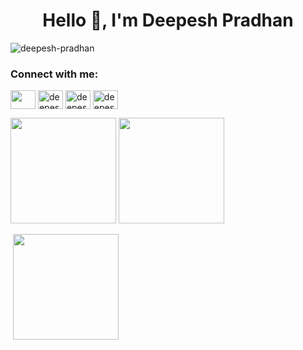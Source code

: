 <h1 align="center">Hello 👋, I'm Deepesh Pradhan</h1>

<p align="left"> <img src="https://komarev.com/ghpvc/?username=deepesh-pradhan&label=Profile%20views&color=0e75b6&style=plastic" alt="deepesh-pradhan" /> </p>

<h3 align="left">Connect with me:</h3>
<p align="left">
<a href="mailto:deepeshpradhan0143@gmail.com" target="blank"><img align="center" src="https://upload.wikimedia.org/wikipedia/commons/7/7e/Gmail_icon_%282020%29.svg" height="30" width="40" /></a>
<a href="https://linkedin.com/in/deepesh-pradhan-998949167/" target="blank"><img align="center" src="https://raw.githubusercontent.com/rahuldkjain/github-profile-readme-generator/master/src/images/icons/Social/linked-in-alt.svg" alt="deepesh pradhan" height="30" width="40" /></a>
<a href="https://instagram.com/deepeshpradhan__" target="blank"><img align="center" src="https://raw.githubusercontent.com/rahuldkjain/github-profile-readme-generator/master/src/images/icons/Social/instagram.svg" alt="deepeshpradhan__" height="30" width="40" /></a>
  <a href="https://twitter.com/deepeshpradhan_" target="blank"><img align="center" src="https://raw.githubusercontent.com/rahuldkjain/github-profile-readme-generator/master/src/images/icons/Social/twitter.svg" alt="deepeshpradhan_" height="30" width="40" /></a>
 
    
</p>

<p><img height="169cm" src="https://github-readme-stats.vercel.app/api?username=deepesh-pradhan&show_icons=true&locale=en"/>
<img height="169cm" src="https://github-readme-streak-stats.herokuapp.com/?user=deepesh-pradhan&"/>
<p>&nbsp;<img height="169cm" src="https://github-readme-stats.vercel.app/api/top-langs/?username=deepesh-pradhan&layout=compact)](https://github.com/anuraghazra/github-readme-stats" /></p>
